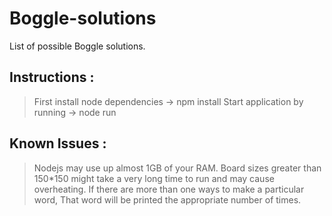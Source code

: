 # Boggle-solutions
List of possible Boggle solutions.

## Instructions :

> First install node dependencies -> npm install
> Start application by running -> node run

## Known Issues :

> Nodejs may use up almost 1GB of your RAM.
> Board sizes greater than 150*150 might take a very long time to run and may cause overheating.
> If there are more than one ways to make a particular word, That word will be printed the appropriate number of times.
